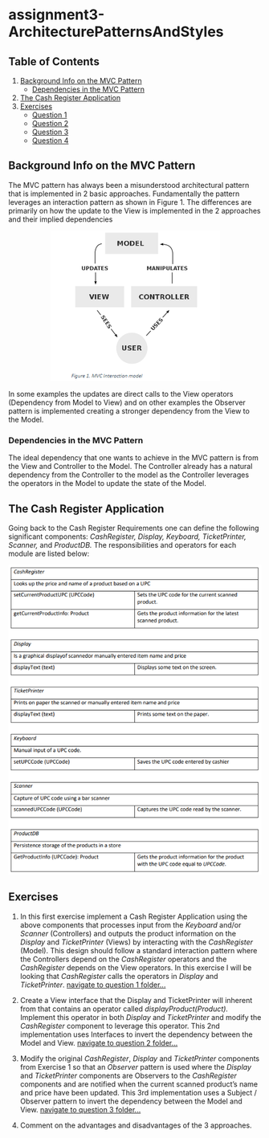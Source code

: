 # assignment3-ArchitecturePatternsAndStyles

## Table of Contents
1) [Background Info on the MVC Pattern](https://github.com/SOFE3650U-CourseGp31/assignment3-ArchitecturePatternsAndStyles#background-info-on-the-mvc-pattern)
    * [Dependencies in the MVC Pattern](https://github.com/SOFE3650U-CourseGp31/assignment3-ArchitecturePatternsAndStyles#dependencies-in-the-mvc-pattern)
2) [The Cash Register Application](https://github.com/SOFE3650U-CourseGp31/assignment3-ArchitecturePatternsAndStyles#the-cash-register-application)
3) [Exercises](https://github.com/SOFE3650U-CourseGp31/assignment3-ArchitecturePatternsAndStyles#exercises)
    * [Question 1](https://github.com/SOFE3650U-CourseGp31/assignment3-ArchitecturePatternsAndStyles/tree/master/Cash%20Register%20-%20Question%201)
    * [Question 2](https://github.com/SOFE3650U-CourseGp31/assignment3-ArchitecturePatternsAndStyles/tree/master/Cash%20Register%20-%20Question%202)
    * [Question 3](https://github.com/SOFE3650U-CourseGp31/assignment3-ArchitecturePatternsAndStyles/tree/master/Cash%20Register%20-%20Question%203)
    * [Question 4](https://github.com/SOFE3650U-CourseGp31/assignment3-ArchitecturePatternsAndStyles#exercises)

## Background Info on the MVC Pattern
The MVC pattern has always been a misunderstood architectural pattern that is implemented in 2 basic approaches. Fundamentally the pattern leverages an interaction pattern as shown in Figure 1. The differences are primarily on how the update to the View is implemented in the 2 approaches and their implied dependencies

<p align="center"><img src="/md/MVCInteractionModel.PNG" /></p>

In some examples the updates are direct calls to the View operators (Dependency from Model to View) and on other examples the Observer pattern is implemented creating a stronger dependency from the View to the Model. 

### Dependencies in the MVC Pattern
The ideal dependency that one wants to achieve in the MVC pattern is from the View and Controller to the Model. The Controller already has a natural dependency from the Controller to the model as the Controller leverages the operators in the Model to update the state of the Model. 

## The Cash Register Application
Going back to the Cash Register Requirements one can define the following significant components: *CashRegister, Display, Keyboard, TicketPrinter, Scanner,* and *ProductDB.*  The responsibilities and operators for each module are listed below:

<p align="center"><img src="/md/CashRegisterRequirements.PNG" /></p>

## Exercises
1) In this first exercise implement a Cash Register Application using the above components that processes input from the *Keyboard* and/or *Scanner* (Controllers) and outputs the product information on the *Display* and *TicketPrinter* (Views) by interacting with the *CashRegister* (Model). This design should follow a standard interaction pattern where the Controllers depend on the *CashRegister* operators and the *CashRegister* depends on the View operators.  In this exercise I will be looking that *CashRegister* calls the operators in *Display* and *TicketPrinter*. [navigate to question 1 folder...](https://github.com/SOFE3650U-CourseGp31/assignment3-ArchitecturePatternsAndStyles/tree/master/Cash%20Register%20-%20Question%201)

2) Create a View interface that the Display and TicketPrinter will inherent from that contains an operator called *displayProduct(Product).* Implement this operator in both *Display* and *TicketPrinter* and modify the *CashRegister* component to leverage this operator. This 2nd implementation uses Interfaces to invert the dependency between the Model and View. [navigate to question 2 folder...](https://github.com/SOFE3650U-CourseGp31/assignment3-ArchitecturePatternsAndStyles/tree/master/Cash%20Register%20-%20Question%202)

3) Modify the original *CashRegister*, *Display* and *TicketPrinter* components from Exercise 1 so that an *Observer* pattern is used where the *Display* and *TicketPrinter* components are Observers to the *CashRegister* components and are notified when the current scanned product’s name and price have been updated. This 3rd implementation uses a Subject / Observer pattern to invert the dependency between the Model and View. [navigate to question 3 folder...](https://github.com/SOFE3650U-CourseGp31/assignment3-ArchitecturePatternsAndStyles/tree/master/Cash%20Register%20-%20Question%203)

4) Comment on the advantages and disadvantages of the 3 approaches.